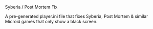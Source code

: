 Syberia / Post Mortem Fix

A pre-generated player.ini file that fixes Syberia, Post Mortem & similar Microid games that only show a black screen.
